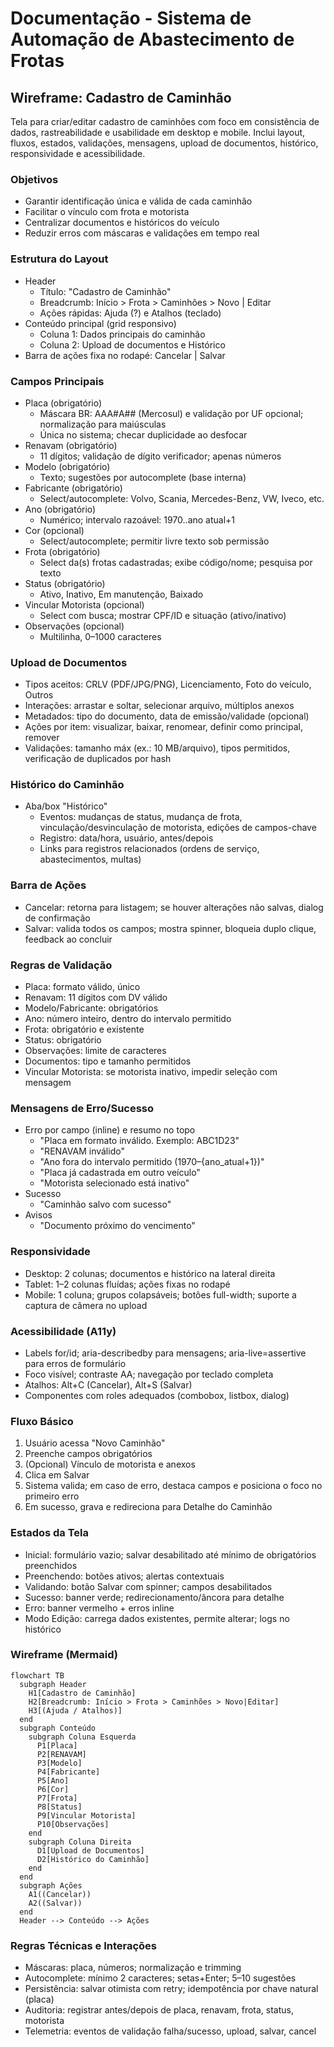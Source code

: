# Documentação - Sistema de Automação de Abastecimento de Frotas

## Wireframe: Cadastro de Caminhão
Tela para criar/editar cadastro de caminhões com foco em consistência de dados, rastreabilidade e usabilidade em desktop e mobile. Inclui layout, fluxos, estados, validações, mensagens, upload de documentos, histórico, responsividade e acessibilidade.

### Objetivos
- Garantir identificação única e válida de cada caminhão
- Facilitar o vínculo com frota e motorista
- Centralizar documentos e históricos do veículo
- Reduzir erros com máscaras e validações em tempo real

### Estrutura do Layout
- Header
  - Título: "Cadastro de Caminhão"
  - Breadcrumb: Início > Frota > Caminhões > Novo | Editar
  - Ações rápidas: Ajuda (?) e Atalhos (teclado)
- Conteúdo principal (grid responsivo)
  - Coluna 1: Dados principais do caminhão
  - Coluna 2: Upload de documentos e Histórico
- Barra de ações fixa no rodapé: Cancelar | Salvar

### Campos Principais
- Placa (obrigatório)
  - Máscara BR: AAA#A## (Mercosul) e validação por UF opcional; normalização para maiúsculas
  - Única no sistema; checar duplicidade ao desfocar
- Renavam (obrigatório)
  - 11 dígitos; validação de dígito verificador; apenas números
- Modelo (obrigatório)
  - Texto; sugestões por autocomplete (base interna)
- Fabricante (obrigatório)
  - Select/autocomplete: Volvo, Scania, Mercedes-Benz, VW, Iveco, etc.
- Ano (obrigatório)
  - Numérico; intervalo razoável: 1970..ano atual+1
- Cor (opcional)
  - Select/autocomplete; permitir livre texto sob permissão
- Frota (obrigatório)
  - Select da(s) frotas cadastradas; exibe código/nome; pesquisa por texto
- Status (obrigatório)
  - Ativo, Inativo, Em manutenção, Baixado
- Vincular Motorista (opcional)
  - Select com busca; mostrar CPF/ID e situação (ativo/inativo)
- Observações (opcional)
  - Multilinha, 0–1000 caracteres

### Upload de Documentos
- Tipos aceitos: CRLV (PDF/JPG/PNG), Licenciamento, Foto do veículo, Outros
- Interações: arrastar e soltar, selecionar arquivo, múltiplos anexos
- Metadados: tipo do documento, data de emissão/validade (opcional)
- Ações por item: visualizar, baixar, renomear, definir como principal, remover
- Validações: tamanho máx (ex.: 10 MB/arquivo), tipos permitidos, verificação de duplicados por hash

### Histórico do Caminhão
- Aba/box "Histórico"
  - Eventos: mudanças de status, mudança de frota, vinculação/desvinculação de motorista, edições de campos-chave
  - Registro: data/hora, usuário, antes/depois
  - Links para registros relacionados (ordens de serviço, abastecimentos, multas)

### Barra de Ações
- Cancelar: retorna para listagem; se houver alterações não salvas, dialog de confirmação
- Salvar: valida todos os campos; mostra spinner, bloqueia duplo clique, feedback ao concluir

### Regras de Validação
- Placa: formato válido, único
- Renavam: 11 dígitos com DV válido
- Modelo/Fabricante: obrigatórios
- Ano: número inteiro, dentro do intervalo permitido
- Frota: obrigatório e existente
- Status: obrigatório
- Observações: limite de caracteres
- Documentos: tipo e tamanho permitidos
- Vincular Motorista: se motorista inativo, impedir seleção com mensagem

### Mensagens de Erro/Sucesso
- Erro por campo (inline) e resumo no topo
  - "Placa em formato inválido. Exemplo: ABC1D23"
  - "RENAVAM inválido"
  - "Ano fora do intervalo permitido (1970–{ano_atual+1})"
  - "Placa já cadastrada em outro veículo"
  - "Motorista selecionado está inativo"
- Sucesso
  - "Caminhão salvo com sucesso"
- Avisos
  - "Documento próximo do vencimento"

### Responsividade
- Desktop: 2 colunas; documentos e histórico na lateral direita
- Tablet: 1–2 colunas fluídas; ações fixas no rodapé
- Mobile: 1 coluna; grupos colapsáveis; botões full-width; suporte a captura de câmera no upload

### Acessibilidade (A11y)
- Labels for/id; aria-describedby para mensagens; aria-live=assertive para erros de formulário
- Foco visível; contraste AA; navegação por teclado completa
- Atalhos: Alt+C (Cancelar), Alt+S (Salvar)
- Componentes com roles adequados (combobox, listbox, dialog)

### Fluxo Básico
1) Usuário acessa "Novo Caminhão"
2) Preenche campos obrigatórios
3) (Opcional) Vínculo de motorista e anexos
4) Clica em Salvar
5) Sistema valida; em caso de erro, destaca campos e posiciona o foco no primeiro erro
6) Em sucesso, grava e redireciona para Detalhe do Caminhão

### Estados da Tela
- Inicial: formulário vazio; salvar desabilitado até mínimo de obrigatórios preenchidos
- Preenchendo: botões ativos; alertas contextuais
- Validando: botão Salvar com spinner; campos desabilitados
- Sucesso: banner verde; redirecionamento/âncora para detalhe
- Erro: banner vermelho + erros inline
- Modo Edição: carrega dados existentes, permite alterar; logs no histórico

### Wireframe (Mermaid)
```mermaid
flowchart TB
  subgraph Header
    H1[Cadastro de Caminhão]
    H2[Breadcrumb: Início > Frota > Caminhões > Novo|Editar]
    H3[(Ajuda / Atalhos)]
  end
  subgraph Conteúdo
    subgraph Coluna Esquerda
      P1[Placa]
      P2[RENAVAM]
      P3[Modelo]
      P4[Fabricante]
      P5[Ano]
      P6[Cor]
      P7[Frota]
      P8[Status]
      P9[Vincular Motorista]
      P10[Observações]
    end
    subgraph Coluna Direita
      D1[Upload de Documentos]
      D2[Histórico do Caminhão]
    end
  end
  subgraph Ações
    A1((Cancelar))
    A2((Salvar))
  end
  Header --> Conteúdo --> Ações
```

### Regras Técnicas e Interações
- Máscaras: placa, números; normalização e trimming
- Autocomplete: mínimo 2 caracteres; setas+Enter; 5–10 sugestões
- Persistência: salvar otimista com retry; idempotência por chave natural (placa)
- Auditoria: registrar antes/depois de placa, renavam, frota, status, motorista
- Telemetria: eventos de validação falha/sucesso, upload, salvar, cancel
